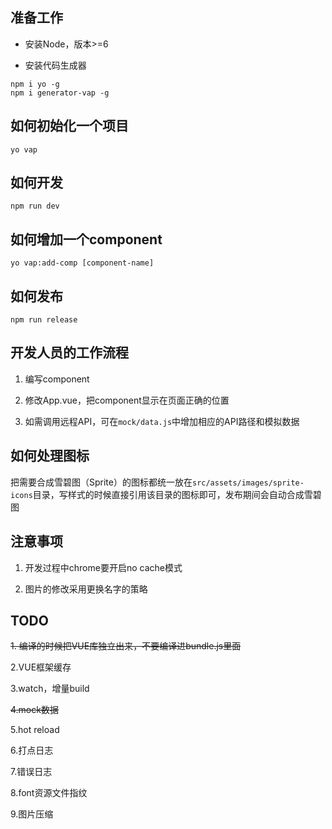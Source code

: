 
## 准备工作

- 安装Node，版本>=6

- 安装代码生成器

```
npm i yo -g
npm i generator-vap -g
```


## 如何初始化一个项目

```
yo vap
```


## 如何开发

```
npm run dev
```


## 如何增加一个component

```
yo vap:add-comp [component-name]
```


## 如何发布

```
npm run release
```


## 开发人员的工作流程

1. 编写component

2. 修改App.vue，把component显示在页面正确的位置

3. 如需调用远程API，可在`mock/data.js`中增加相应的API路径和模拟数据


## 如何处理图标

把需要合成雪碧图（Sprite）的图标都统一放在`src/assets/images/sprite-icons`目录，写样式的时候直接引用该目录的图标即可，发布期间会自动合成雪碧图


## 注意事项

1. 开发过程中chrome要开启no cache模式

2. 图片的修改采用更换名字的策略


## TODO

~~1. 编译的时候把VUE库独立出来，不要编译进bundle.js里面~~

2.VUE框架缓存

3.watch，增量build

~~4.mock数据~~

5.hot reload

6.打点日志

7.错误日志

8.font资源文件指纹

9.图片压缩

